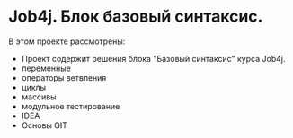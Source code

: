 # Job4j. Блок базовый синтаксис.

В этом проекте рассмотрены: 
- Проект содержит решения блока "Базовый синтаксис" курса Job4j.
- переменные
- операторы ветвления
- циклы
- массивы
- модульное тестирование
- IDEA
- Основы GIT